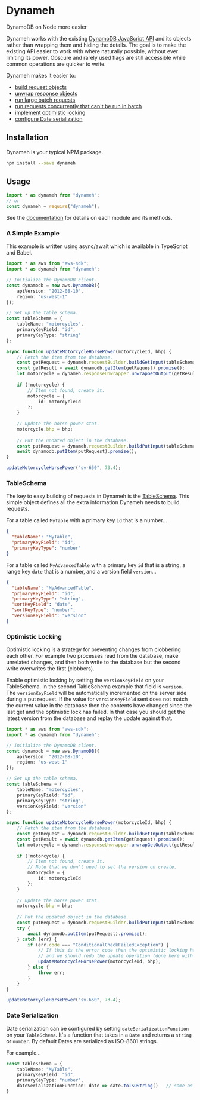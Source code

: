 # Dynameh
DynamoDB on Node more easier

Dynameh works with the existing [DynamoDB JavaScript API](http://docs.aws.amazon.com/AWSJavaScriptSDK/latest/AWS/DynamoDB.html) and its objects rather than wrapping them and hiding the details.  The goal is to make the existing API easier to work with where naturally possible, without ever limiting its power.  Obscure and rarely used flags are still accessible while common operations are quicker to write.

Dynameh makes it easier to:
- [build request objects](https://giftbit.github.io/dynameh/modules/_requestbuilder_.html)
- [unwrap response objects](https://giftbit.github.io/dynameh/modules/_responseunwrapper_.html)
- [run large batch requests](https://giftbit.github.io/dynameh/modules/_batchhelper_.html)
- [run requests concurrently that can't be run in batch](https://giftbit.github.io/dynameh/modules/_concurrenthelper_.html)
- [implement optimistic locking](https://giftbit.github.io/dynameh/interfaces/_tableschema_.tableschema.html#versionkeyfield)
- [configure Date serialization](https://giftbit.github.io/dynameh/interfaces/_tableschema_.tableschema.html#dateserializationfunction)

## Installation

Dynameh is your typical NPM package.

```bash
npm install --save dynameh
```

## Usage

```typescript
import * as dynameh from "dynameh";
// or
const dynameh = require("dynameh");
```

See the [documentation](https://giftbit.github.io/dynameh/) for details on each module and its methods.

### A Simple Example

This example is written using async/await which is available in TypeScript and Babel.

```typescript
import * as aws from "aws-sdk";
import * as dynameh from "dynameh";

// Initialize the DynamoDB client.
const dynamodb = new aws.DynamoDB({
    apiVersion: "2012-08-10",
    region: "us-west-1"
});

// Set up the table schema.
const tableSchema = {
    tableName: "motorcycles",
    primaryKeyField: "id",
    primaryKeyType: "string"
};

async function updateMotorcycleHorsePower(motorcycleId, bhp) {
    // Fetch the item from the database.
    const getRequest = dynameh.requestBuilder.buildGetInput(tableSchema, motorcycleId);
    const getResult = await dynamodb.getItem(getRequest).promise();
    let motorcycle = dynameh.responseUnwrapper.unwrapGetOutput(getResult);
    
    if (!motorcycle) {
        // Item not found, create it.
        motorcycle = {
            id: motorcycleId
        };
    }
    
    // Update the horse power stat.
    motorcycle.bhp = bhp;
    
    // Put the updated object in the database.
    const putRequest = dynameh.requestBuilder.buildPutInput(tableSchema, motorcycle);
    await dynamodb.putItem(putRequest).promise();
}

updateMotorcycleHorsePower("sv-650", 73.4);
```

### TableSchema

The key to easy building of requests in Dynameh is the [TableSchema](https://giftbit.github.io/dynameh/interfaces/_tableschema_.tableschema.html).  This simple object defines all the extra information Dynameh needs to build requests.

For a table called `MyTable` with a primary key `id` that is a number...

```json
{
  "tableName": "MyTable",
  "primaryKeyField": "id",
  "primaryKeyType": "number"
}
```

For a table called `MyAdvancedTable` with a primary key `id` that is a string, a range key `date` that is a number, and a version field `version`...

```json
{
  "tableName": "MyAdvancedTable",
  "primaryKeyField": "id",
  "primaryKeyType": "string",
  "sortKeyField": "date",
  "sortKeyType": "number",
  "versionKeyField": "version"
}
```

### Optimistic Locking

Optimistic locking is a strategy for preventing changes from clobbering each other.  For example two processes read from the database, make unrelated changes, and then both write to the database but the second write overwrites the first (clobbers).

Enable optimistic locking by setting the `versionKeyField` on your TableSchema.  In the second TableSchema example that field is `version`.  The `versionKeyField` will be automatically incremented on the server side during a put request.  If the value for `versionKeyField` sent does not match the current value in the database then the contents have changed since the last get and the optimistic lock has failed.  In that case you should get the latest version from the database and replay the update against that.

```typescript
import * as aws from "aws-sdk";
import * as dynameh from "dynameh";

// Initialize the DynamoDB client.
const dynamodb = new aws.DynamoDB({
    apiVersion: "2012-08-10",
    region: "us-west-1"
});

// Set up the table schema.
const tableSchema = {
    tableName: "motorcycles",
    primaryKeyField: "id",
    primaryKeyType: "string",
    versionKeyField: "version"
};

async function updateMotorcycleHorsePower(motorcycleId, bhp) {
    // Fetch the item from the database.
    const getRequest = dynameh.requestBuilder.buildGetInput(tableSchema, motorcycleId);
    const getResult = await dynamodb.getItem(getRequest).promise();
    let motorcycle = dynameh.responseUnwrapper.unwrapGetOutput(getResult);
    
    if (!motorcycle) {
        // Item not found, create it.
        // Note that we don't need to set the version on create.
        motorcycle = {
            id: motorcycleId
        };
    }
    
    // Update the horse power stat.
    motorcycle.bhp = bhp;
    
    // Put the updated object in the database.
    const putRequest = dynameh.requestBuilder.buildPutInput(tableSchema, motorcycle);
    try {
        await dynamodb.putItem(putRequest).promise();
    } catch (err) {
        if (err.code === "ConditionalCheckFailedException") {
            // If this is the error code then the optimistic locking has failed
            // and we should redo the update operation (done here with recursion).
            updateMotorcycleHorsePower(motorcycleId, bhp);
        } else {
            throw err;
        }
    }
}

updateMotorcycleHorsePower("sv-650", 73.4);
```

### Date Serialization

Date serialization can be configured by setting `dateSerializationFunction` on your `TableSchema`.  It's a function that takes in a `Date` and returns a `string` or `number`.  By default Dates are serialized as ISO-8601 strings.

For example...

```typescript
const tableSchema = {
    tableName: "MyTable",
    primaryKeyField: "id",
    primaryKeyType: "number",
    dateSerializationFunction: date => date.toISOString()   // same as default
}

```

